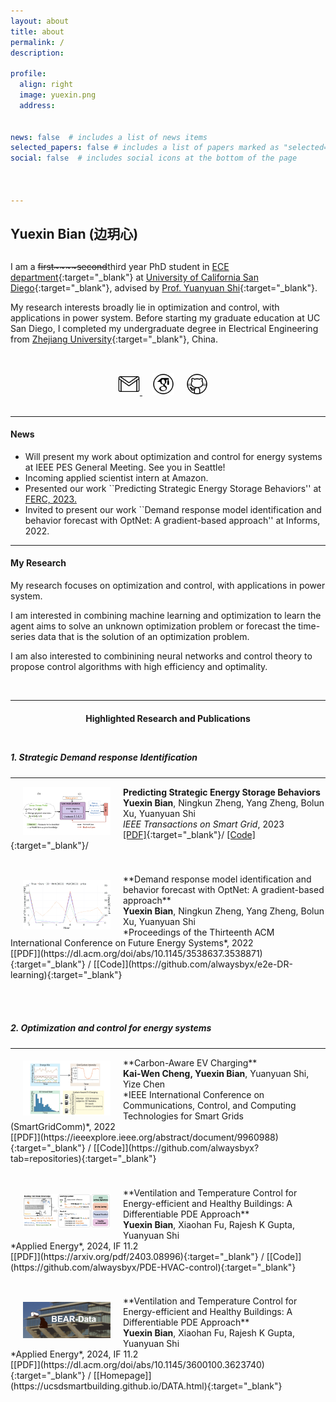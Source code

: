 ```yaml
---
layout: about
title: about
permalink: /
description: 

profile:
  align: right
  image: yuexin.png
  address: 


news: false  # includes a list of news items
selected_papers: false # includes a list of papers marked as "selected={true}"
social: false  # includes social icons at the bottom of the page



---
```


## **Yuexin Bian** (边玥心)

<p style="margin-bottom:0.8cm; margin-left: 0.5cm"> </p>



I am a ~~first~~~~second~~third year PhD student in [ECE department](https://www.ece.ucsd.edu/){:target="_blank"} at [University of California San Diego](https://ucsd.edu/){:target="_blank"}, advised by [Prof. Yuanyuan Shi](https://yyshi.eng.ucsd.edu/){:target="_blank"}.


My research interests broadly lie in optimization and control, with applications in power system. Before starting my graduate education at UC San Diego, I completed my undergraduate degree in Electrical Engineering from [Zhejiang University](https://www.zju.edu.cn/english/){:target="_blank"}, China.


<!-- **News:** 
Will present our work ``Predicting Strategic Energy Storage Behaviors'' at [FERC, 2023. ](https://ferc.gov/)

**News:** 
Invited to present our work ``Demand response model identification and behavior forecast with OptNet: A gradient-based approach'' at Informs, 2022.  -->




<p style="margin-bottom:1.2cm; margin-left: 1.5cm"> </p>



<center>
    <a href = "mailto:yubian@ucsd.edu" target="_blank"> 
    <img src="assets/img/platform_icon/email.gif" width="35" target="_blank"> </a>   &nbsp;&nbsp;&nbsp;
<a href = "https://scholar.google.com/citations?user=1ii3f54AAAAJ&hl=en" target="_blank"> 
    <img src="assets/img/platform_icon/scholar.png" width="35" target="_blank"></a>   &nbsp;&nbsp;&nbsp;
<a href = "https://github.com/alwaysbyx" target="_blank">
    <img src="assets/img/platform_icon/github.gif" width="35" target="_blank"></a> &nbsp;&nbsp;&nbsp;
<!-- <a href = "https://twitter.com/jinwanxin" target="_blank">
    <img src="assets/img/platform_icon/twitter.gif" width="35" target="_blank"></a>  &nbsp;&nbsp;&nbsp; -->
<!-- <a href = "https://space.bilibili.com/294684172?spm_id_from=333.337.0.0" target="_blank">
    <img src="assets/img/platform_icon/bb.png" width="35" target="_blank"></a>  &nbsp;&nbsp;&nbsp; -->

</center>


<br />


-----
#### **News**
- Will present my work about optimization and control for energy systems at IEEE PES General Meeting. See you in Seattle!
- Incoming applied scientist intern at Amazon. 
- Presented our work ``Predicting Strategic Energy Storage Behaviors'' at [FERC, 2023. ](https://ferc.gov/)
- Invited to present our work ``Demand response model identification and behavior forecast with OptNet: A gradient-based approach'' at Informs, 2022.



-----
#### **My Research**

My research  focuses on optimization and control, with applications in power system.

I am interested in combining machine learning and optimization to learn the agent aims to solve an unknown optimization problem or forecast the time-series data that is the solution of an optimization problem. 

I am also interested to combinining neural networks and control theory to propose control algorithms with high efficiency and optimality.

<!-- - **System operator side**, I focus on understanding demand response behavior. Identifying demand response model can facilitate power system operator to design new tariffs that align with the storage unit’s for-profit interests with certain system-level objectives and has potential in electric power mitigation;

- **Flexible demand side**, I aim to develop efficient and intelligent charging strategies that optimize the utilization of grid resources while ensuring reliable and convenient charging for EV owners; also, I am interested to combine neural and control theory to conduct control with high efficiency and optimality.  -->


<p style="margin-bottom:1.2cm; margin-left: 1.5cm"> </p>


-----
<center>
    <h4><strong>Highlighted Research and Publications</strong></h4>
</center>


<p style="margin-bottom:1.2cm; margin-left: 1.5cm"> </p>


##### **1. Strategic Demand response Identification**
---

<img src="collections/research/DR/frame1.png"  width="140"  align="left" hspace="20" vspace=0 />

**Predicting Strategic Energy Storage Behaviors** <br />
<b>Yuexin Bian</b>, Ningkun Zheng, Yang Zheng, Bolun Xu, Yuanyuan Shi<br />
*IEEE Transactions on Smart Grid*, 2023 <br />
[[PDF]](https://ieeexplore.ieee.org/document/10214105){:target="_blank"}/
[[Code]](https://github.com/alwaysbyx/Predicting-Strategic-Energy-Storage-Behaviors){:target="_blank"}/
<!-- [[Video]](https://youtu.be/OvhTOQoagTM){:target="_blank"}/ -->
<!-- [[Webpage]](../td_hybridreduction){:target="_blank"} -->
<p style="margin-bottom:1.0cm; margin-left: 1.5cm"> </p>

<img src="collections/research/DR/frame2.png"  title="SafePDP" width="140"  align="left" hspace="20" vspace=10 />
**Demand response model identification and behavior forecast with OptNet: A gradient-based approach** <br />
<b>Yuexin Bian</b>, Ningkun Zheng, Yang Zheng, Bolun Xu, Yuanyuan Shi<br />
*Proceedings of the Thirteenth ACM International Conference on Future Energy Systems*, 2022 <br />
[[PDF]](https://dl.acm.org/doi/abs/10.1145/3538637.3538871){:target="_blank"} / 
[[Code]](https://github.com/alwaysbyx/e2e-DR-learning){:target="_blank"}


<!-- ---
<img src="collections/research/manipulation/ball_falling.png"  title="SafePDP" width="150"  align="left" hspace="25" vspace=0 />
**Adaptive Barrier Smoothing for First-Order Policy Gradient with Contact Dynamics** <br />
 Shenao Zhang, <b>Wanxin Jin</b>, Zhaoran Wang<br />
*International Conference on Machine Learning (ICML)*, 2023 <br />
[PDF coming soon] / 
[Code coming soon] / 
[Video coming soon] -->




<p style="margin-bottom:1.8cm; margin-left: 1.5cm"> </p>


##### **2. Optimization and control for energy systems**
---
<img src="collections/research/EV/frame1.png" width="140"  align="left" hspace="20" vspace=5 />
**Carbon-Aware EV Charging** <br />
<b>Kai-Wen Cheng, Yuexin Bian</b>, Yuanyuan Shi, Yize Chen<br />
*IEEE International Conference on Communications, Control, and Computing Technologies for Smart Grids (SmartGridComm)*, 2022 <br />
[[PDF]](https://ieeexplore.ieee.org/abstract/document/9960988){:target="_blank"} /
[[Code]](https://github.com/alwaysbyx?tab=repositories){:target="_blank"} 
<p style="margin-bottom:1.0cm; margin-left: 1.5cm"> </p>

<img src="collections/research/building/pde_framework.png"  title="pde building" width="140"  align="left" hspace="20" vspace=10 />
**Ventilation and Temperature Control for Energy-efficient and Healthy Buildings: A Differentiable PDE Approach** <br />
<b>Yuexin Bian</b>, Xiaohan Fu, Rajesh K Gupta, Yuanyuan Shi<br />
*Applied Energy*, 2024, IF 11.2<br />
[[PDF]](https://arxiv.org/pdf/2403.08996){:target="_blank"} / 
[[Code]](https://github.com/alwaysbyx/PDE-HVAC-control){:target="_blank"}
<p style="margin-bottom:1.0cm; margin-left: 1.5cm"> </p>

<img src="collections/research/building/dataset.png"  title="buildingdata" width="140"  align="left" hspace="20" vspace=10 />
**Ventilation and Temperature Control for Energy-efficient and Healthy Buildings: A Differentiable PDE Approach** <br />
<b>Yuexin Bian</b>, Xiaohan Fu, Rajesh K Gupta, Yuanyuan Shi<br />
*Applied Energy*, 2024, IF 11.2<br />
[[PDF]](https://dl.acm.org/doi/abs/10.1145/3600100.3623740){:target="_blank"} / 
[[Homepage]](https://ucsdsmartbuilding.github.io/DATA.html){:target="_blank"}
<p style="margin-bottom:1.0cm; margin-left: 1.5cm"> </p>



<p style="margin-bottom:1.8cm; margin-left: 1.5cm"> </p>










<p style="margin-bottom:1.8cm; margin-left: 1.5cm"> </p>



